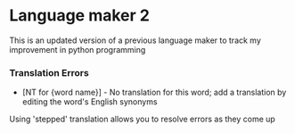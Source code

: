 # Language maker 2
This is an updated version of a previous language maker to track my improvement in python
programming

### Translation Errors
- [NT for {word name}] - No translation for this word; add a translation by editing the word's 
English synonyms

Using 'stepped' translation allows you to resolve errors as they come up